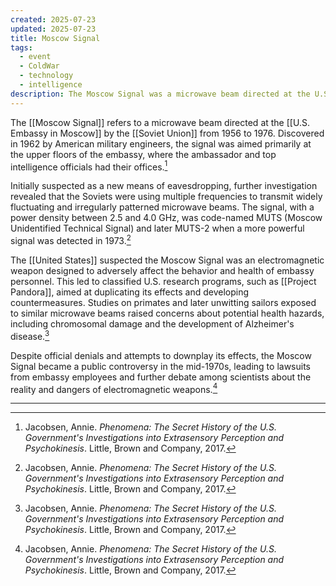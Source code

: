 ```yaml
---
created: 2025-07-23
updated: 2025-07-23
title: Moscow Signal
tags:
  - event
  - ColdWar
  - technology
  - intelligence
description: The Moscow Signal was a microwave beam directed at the U.S. Embassy in Moscow by the Soviet Union, suspected of being an electromagnetic weapon.
---
```


The [[Moscow Signal]] refers to a microwave beam directed at the [[U.S. Embassy in Moscow]] by the [[Soviet Union]] from 1956 to 1976. Discovered in 1962 by American military engineers, the signal was aimed primarily at the upper floors of the embassy, where the ambassador and top intelligence officials had their offices.[^1]

Initially suspected as a new means of eavesdropping, further investigation revealed that the Soviets were using multiple frequencies to transmit widely fluctuating and irregularly patterned microwave beams. The signal, with a power density between 2.5 and 4.0 GHz, was code-named MUTS (Moscow Unidentified Technical Signal) and later MUTS-2 when a more powerful signal was detected in 1973.[^1]

The [[United States]] suspected the Moscow Signal was an electromagnetic weapon designed to adversely affect the behavior and health of embassy personnel. This led to classified U.S. research programs, such as [[Project Pandora]], aimed at duplicating its effects and developing countermeasures. Studies on primates and later unwitting sailors exposed to similar microwave beams raised concerns about potential health hazards, including chromosomal damage and the development of Alzheimer's disease.[^1]

Despite official denials and attempts to downplay its effects, the Moscow Signal became a public controversy in the mid-1970s, leading to lawsuits from embassy employees and further debate among scientists about the reality and dangers of electromagnetic weapons.[^1]

---

[^1]: Jacobsen, Annie. *Phenomena: The Secret History of the U.S. Government's Investigations into Extrasensory Perception and Psychokinesis*. Little, Brown and Company, 2017.

